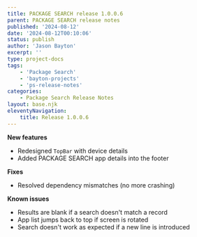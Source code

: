 ```yaml
---
title: PACKAGE SEARCH release 1.0.0.6
parent: PACKAGE SEARCH release notes
published: '2024-08-12'
date: '2024-08-12T00:10:06'
status: publish
author: 'Jason Bayton'
excerpt: ''
type: project-docs
tags: 
    - 'Package Search'
    - 'bayton-projects'
    - 'ps-release-notes'
categories: 
    - Package Search Release Notes
layout: base.njk
eleventyNavigation: 
    title: Release 1.0.0.6
---
```


**New features**

- Redesigned `TopBar` with device details
- Added PACKAGE SEARCH app details into the footer

**Fixes**

- Resolved dependency mismatches (no more crashing)

**Known issues**

- Results are blank if a search doesn't match a record
- App list jumps back to top if screen is rotated
- Search doesn't work as expected if a new line is introduced